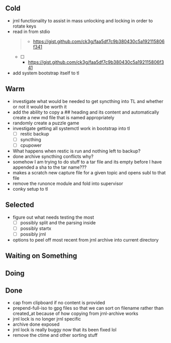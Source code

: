 ## Cold

- jrnl functionality to assist in mass unlocking and locking in order to rotate keys
- read in from stdio
    > - https://gist.github.com/ck3g/faa5df7c9b380430c5a192115806f341
    > 
    * [ ] - https://gist.github.com/ck3g/faa5df7c9b380430c5a192115806f341
- add system bootstrap itself to tl

## Warm

- investigate what would be needed to get syncthing into TL and whether or not it would be worth it
- add the ability to copy a ## heading and its content and automatically create a new md file that is named appropriately
- randomly create a puzzle game
- investigate getting all systemctl work in bootstrap into tl
    * [ ] restic backup
    * [ ] syncthing
    * [ ] cpupower
- What happens when restic is run and nothing left to backup?
- done archive syncthing conflicts why?
- somehow I am trying to do stuff to a tar file and its empty before I have appended a sha to the tar name???
- makes a scratch new capture file for a given topic and opens subl to that file
- remove the runonce module and fold into supervisor
- conky setup to tl

## Selected

- figure out what needs testing the most
    * [ ] possibly split and the parsing inside
    * [ ] possibly startx
    * [ ] possibly jrnl
- options to peel off most recent from jrnl archive into current directory

## Waiting on Something


## Doing


## Done

- cap from clipboard if no content is provided
- prepend-full-iso to gpg files so that we can sort on filename rather than created_at because of how copying from jrnl-archive works
- jrnl lock is no longer jrnl specific
- archive done exposed
- jrnl lock is really buggy now that its been fixed lol
- remove the ctime and other sorting stuff
